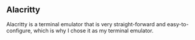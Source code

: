## Alacritty

Alacritty is a terminal emulator that is very straight-forward and easy-to-configure, which is
why I chose it as my terminal emulator.
